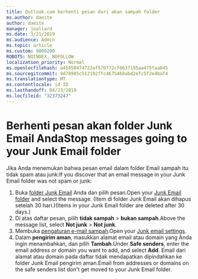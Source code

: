 ```yaml
---
title: Outlook.com berhenti pesan dari akan sampah folder
ms.author: daeite
author: daeite
manager: joallard
ms.date: 3/21/2019
ms.audience: Admin
ms.topic: article
ms.custom: 9000290
ROBOTS: NOINDEX, NOFOLLOW
localization_priority: Normal
ms.openlocfilehash: a45058474722af57b772cf6637195aa475faa045
ms.sourcegitcommit: 9d78905c512192ffc4675468abd2efc5f2e4baf4
ms.translationtype: MT
ms.contentlocale: id-ID
ms.lasthandoff: 04/23/2019
ms.locfileid: "32373247"
---
```

# <a name="stop-messages-going-to-your-junk-email-folder"></a><span data-ttu-id="327a2-102">Berhenti pesan akan folder Junk Email Anda</span><span class="sxs-lookup"><span data-stu-id="327a2-102">Stop messages going to your Junk Email folder</span></span>

<span data-ttu-id="327a2-103">Jika Anda menemukan bahwa pesan email dalam folder Email sampah itu tidak spam atau junk:</span><span class="sxs-lookup"><span data-stu-id="327a2-103">If you discover that an email message in your Junk Email folder was not spam or junk:</span></span>

1. <span data-ttu-id="327a2-104">Buka [folder Junk Email](https://outlook.live.com/mail/junkemail) Anda dan pilih pesan.</span><span class="sxs-lookup"><span data-stu-id="327a2-104">Open your [Junk Email folder](https://outlook.live.com/mail/junkemail) and select the message.</span></span> <span data-ttu-id="327a2-105">(Item di folder Junk Email akan dihapus setelah 30 hari.)</span><span class="sxs-lookup"><span data-stu-id="327a2-105">(Items in your Junk Email folder are deleted after 30 days.)</span></span>
1. <span data-ttu-id="327a2-106">Di atas daftar pesan, pilih **tidak sampah** > **bukan sampah**.</span><span class="sxs-lookup"><span data-stu-id="327a2-106">Above the message list, select **Not junk** > **Not junk**.</span></span>
1. <span data-ttu-id="327a2-107">Membuka [pengaturan e-mail sampah](https://go.microsoft.com/fwlink/?linkid=2035804).</span><span class="sxs-lookup"><span data-stu-id="327a2-107">Open your [Junk email settings](https://go.microsoft.com/fwlink/?linkid=2035804).</span></span>
1. <span data-ttu-id="327a2-108">Dalam **pengirim aman**, masukkan alamat email atau domain yang Anda ingin menambahkan, dan pilih **Tambah**.</span><span class="sxs-lookup"><span data-stu-id="327a2-108">Under **Safe senders**, enter the email address or domain you want to add, and select **Add**.</span></span> <span data-ttu-id="327a2-109">Email dari alamat atau domain pada daftar tidak mendapatkan dipindahkan ke folder Junk Email pengirim aman.</span><span class="sxs-lookup"><span data-stu-id="327a2-109">Email from addresses or domains on the safe senders list don't get moved to your Junk Email folder.</span></span>